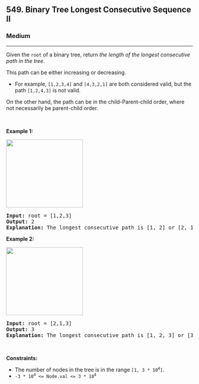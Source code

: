 <h2>549. Binary Tree Longest Consecutive Sequence II</h2><h3>Medium</h3><hr><div><p>Given the <code>root</code> of a binary tree, return <em>the length of the longest consecutive path in the tree</em>.</p>

<p>This path can be either increasing or decreasing.</p>

<ul>
	<li>For example, <code>[1,2,3,4]</code> and <code>[4,3,2,1]</code> are both considered valid, but the path <code>[1,2,4,3]</code> is not valid.</li>
</ul>

<p>On the other hand, the path can be in the child-Parent-child order, where not necessarily be parent-child order.</p>

<p>&nbsp;</p>
<p><strong>Example 1:</strong></p>
<img alt="" src="https://assets.leetcode.com/uploads/2021/03/14/consec2-1-tree.jpg" style="width: 207px; height: 183px;">
<pre><strong>Input:</strong> root = [1,2,3]
<strong>Output:</strong> 2
<strong>Explanation:</strong> The longest consecutive path is [1, 2] or [2, 1].
</pre>

<p><strong>Example 2:</strong></p>
<img alt="" src="https://assets.leetcode.com/uploads/2021/03/14/consec2-2-tree.jpg" style="width: 207px; height: 183px;">
<pre><strong>Input:</strong> root = [2,1,3]
<strong>Output:</strong> 3
<strong>Explanation:</strong> The longest consecutive path is [1, 2, 3] or [3, 2, 1].
</pre>

<p>&nbsp;</p>
<p><strong>Constraints:</strong></p>

<ul>
	<li>The number of nodes in the tree is in the range <code>[1, 3 * 10<sup>4</sup>]</code>.</li>
	<li><code>-3 * 10<sup>4</sup> &lt;= Node.val &lt;= 3 * 10<sup>4</sup></code></li>
</ul>
</div>
